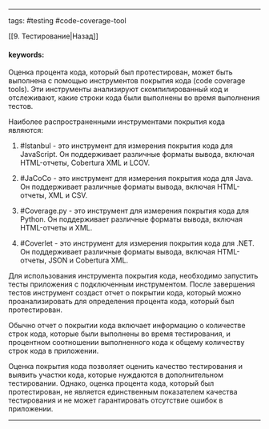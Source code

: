 ____

tags: #testing #code-coverage-tool

[[9. Тестирование|Назад]]

#### keywords:

Оценка процента кода, который был протестирован, может быть выполнена с помощью инструментов покрытия кода (code coverage tools). Эти инструменты анализируют скомпилированный код и отслеживают, какие строки кода были выполнены во время выполнения тестов.

Наиболее распространенными инструментами покрытия кода являются:

1. #Istanbul - это инструмент для измерения покрытия кода для JavaScript. Он поддерживает различные форматы вывода, включая HTML-отчеты, Cobertura XML и LCOV.
    
2. #JaCoCo - это инструмент для измерения покрытия кода для Java. Он поддерживает различные форматы вывода, включая HTML-отчеты, XML и CSV.
    
3. #Coverage.py - это инструмент для измерения покрытия кода для Python. Он поддерживает различные форматы вывода, включая HTML-отчеты и XML.
    
4. #Coverlet - это инструмент для измерения покрытия кода для .NET. Он поддерживает различные форматы вывода, включая HTML-отчеты, JSON и Cobertura XML.
    

Для использования инструмента покрытия кода, необходимо запустить тесты приложения с подключенным инструментом. После завершения тестов инструмент создаст отчет о покрытии кода, который можно проанализировать для определения процента кода, который был протестирован.

Обычно отчет о покрытии кода включает информацию о количестве строк кода, которые были выполнены во время тестирования, и процентном соотношении выполненного кода к общему количеству строк кода в приложении.

Оценка покрытия кода позволяет оценить качество тестирования и выявить участки кода, которые нуждаются в дополнительном тестировании. Однако, оценка процента кода, который был протестирован, не является единственным показателем качества тестирования и не может гарантировать отсутствие ошибок в приложении.

_____
